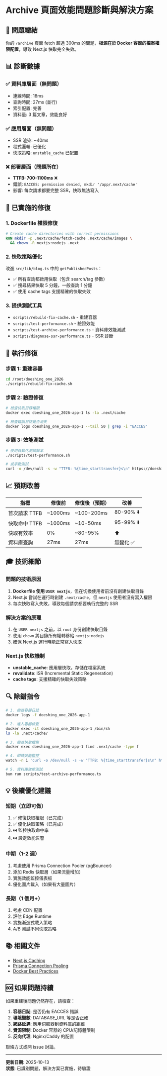 # Archive 頁面效能問題診斷與解決方案

## 🎯 問題總結

你的 `/archive` 頁面 fetch 超過 300ms 的問題，**根源在於 Docker 容器的檔案權限配置**，導致 Next.js 快取完全失效。

## 📊 診斷數據

### ✅ 資料庫層面（無問題）
- 連線時間: 18ms
- 查詢時間: 27ms (並行)
- 索引配置: 完善
- 資料量: 3 篇文章，效能良好

### ✅ 應用層面（無問題）
- SSR 渲染: ~40ms
- 程式邏輯: 已優化
- 快取策略: `unstable_cache` 已配置

### ❌ 部署層面（問題所在）
- **TTFB: 700-1100ms** ❌
- 錯誤: `EACCES: permission denied, mkdir '/app/.next/cache'`
- 影響: 每次請求都要完整 SSR，快取無法寫入

## 🔧 已實施的修復

### 1. Dockerfile 權限修復
```dockerfile
# Create cache directories with correct permissions
RUN mkdir -p .next/cache/fetch-cache .next/cache/images \
  && chown -R nextjs:nodejs .next
```

### 2. 快取策略優化
改進 `src/lib/blog.ts` 中的 `getPublishedPosts`：
- ✅ 所有查詢都啟用快取（包含 search/tag 參數）
- ✅ 搜尋結果快取 5 分鐘，一般查詢 1 分鐘
- ✅ 使用 cache tags 支援精確的快取失效

### 3. 提供測試工具
- `scripts/rebuild-fix-cache.sh` - 重建容器
- `scripts/test-performance.sh` - 驗證效能
- `scripts/test-archive-performance.ts` - 資料庫效能測試
- `scripts/diagnose-ssr-performance.ts` - SSR 診斷

## 🚀 執行修復

### 步驟 1: 重建容器
```bash
cd /root/doeshing_one_2026
./scripts/rebuild-fix-cache.sh
```

### 步驟 2: 驗證修復
```bash
# 檢查快取目錄權限
docker exec doeshing_one_2026-app-1 ls -la .next/cache

# 檢查錯誤日誌是否消失
docker logs doeshing_one_2026-app-1 --tail 50 | grep -i "EACCES"
```

### 步驟 3: 效能測試
```bash
# 使用自動化測試腳本
./scripts/test-performance.sh

# 或手動測試
curl -o /dev/null -s -w "TTFB: %{time_starttransfer}s\n" https://doeshing.one/archive
```

## 📈 預期改善

| 指標 | 修復前 | 修復後（預期）| 改善 |
|------|--------|---------------|------|
| 首次請求 TTFB | ~1000ms | ~100-200ms | 80-90% ⬇️ |
| 快取命中 TTFB | ~1000ms | ~10-50ms | 95-99% ⬇️ |
| 快取有效率 | 0% | ~80-95% | ⬆️ |
| 資料庫查詢 | 27ms | 27ms | 無變化 ✅ |

## 🎓 技術細節

### 問題的技術原因
1. **Dockerfile 使用 `USER nextjs`**，但在切換使用者前沒有創建快取目錄
2. Next.js 嘗試在運行時創建 `.next/cache`，但 `nextjs` 使用者沒有寫入權限
3. 每次快取寫入失敗，導致每個請求都要執行完整的 SSR

### 解決方案的原理
1. 在 `USER nextjs` 之前，以 `root` 身份創建快取目錄
2. 使用 `chown` 將目錄所有權轉移給 `nextjs:nodejs`
3. 確保 Next.js 運行時能正常寫入快取

### Next.js 快取機制
- **unstable_cache**: 應用層快取，存儲在檔案系統
- **revalidate**: ISR (Incremental Static Regeneration)
- **cache tags**: 支援精確的快取失效策略

## 🔍 除錯指令

```bash
# 1. 檢查容器日誌
docker logs -f doeshing_one_2026-app-1

# 2. 進入容器檢查
docker exec -it doeshing_one_2026-app-1 /bin/sh
ls -la .next/cache/

# 3. 檢查快取檔案
docker exec doeshing_one_2026-app-1 find .next/cache -type f

# 4. 即時效能監控
watch -n 1 'curl -o /dev/null -s -w "TTFB: %{time_starttransfer}s\n" https://doeshing.one/archive'

# 5. 資料庫效能測試
bun run scripts/test-archive-performance.ts
```

## 💡 後續優化建議

### 短期（立即可做）
1. ✅ 修復快取權限（已完成）
2. ✅ 優化快取策略（已完成）
3. ⏭️ 監控快取命中率
4. ⏭️ 設定效能告警

### 中期（1-2 週）
1. 考慮使用 Prisma Connection Pooler (pgBouncer)
2. 添加 Redis 快取層（如果流量增加）
3. 實施效能監控儀表板
4. 優化圖片載入（如果有大量圖片）

### 長期（1 個月+）
1. 考慮 CDN 配置
2. 評估 Edge Runtime
3. 實施漸進式載入策略
4. A/B 測試不同快取策略

## 📚 相關文件

- [Next.js Caching](https://nextjs.org/docs/app/building-your-application/caching)
- [Prisma Connection Pooling](https://www.prisma.io/docs/guides/performance-and-optimization/connection-management)
- [Docker Best Practices](https://docs.docker.com/develop/dev-best-practices/)

## 🆘 如果問題持續

如果重建後問題仍然存在，請檢查：

1. **容器日誌**: 是否仍有 EACCES 錯誤
2. **環境變數**: DATABASE_URL 等是否正確
3. **網路延遲**: 應用伺服器到資料庫的距離
4. **資源限制**: Docker 容器的 CPU/記憶體限制
5. **反向代理**: Nginx/Caddy 的配置

聯絡方式或開 issue 討論。

---

**更新日期**: 2025-10-13  
**狀態**: 已識別問題，解決方案已實施，待驗證

